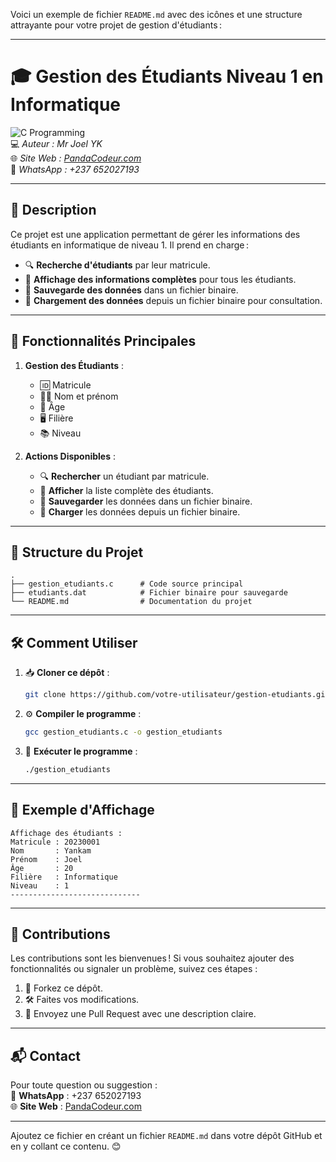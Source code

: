 Voici un exemple de fichier `README.md` avec des icônes et une structure attrayante pour votre projet de gestion d'étudiants :

---

# 🎓 **Gestion des Étudiants Niveau 1 en Informatique**  

![C Programming](https://img.shields.io/badge/Language-C-blue?style=flat-square)  
💻 *Auteur : Mr Joel YK*  
🌐 *Site Web : [PandaCodeur.com](https://pandacodeur.com)*  
📱 *WhatsApp : +237 652027193*

---

## 📝 **Description**  
Ce projet est une application permettant de gérer les informations des étudiants en informatique de niveau 1. Il prend en charge :  

- 🔍 **Recherche d'étudiants** par leur matricule.  
- 📜 **Affichage des informations complètes** pour tous les étudiants.  
- 💾 **Sauvegarde des données** dans un fichier binaire.  
- 📂 **Chargement des données** depuis un fichier binaire pour consultation.  

---

## 🚀 **Fonctionnalités Principales**  

1. **Gestion des Étudiants** :
   - 🆔 Matricule
   - 🧑‍🎓 Nom et prénom
   - 📅 Âge
   - 🖥️ Filière
   - 📚 Niveau

2. **Actions Disponibles** :  
   - 🔍 **Rechercher** un étudiant par matricule.  
   - 📜 **Afficher** la liste complète des étudiants.  
   - 💾 **Sauvegarder** les données dans un fichier binaire.  
   - 📂 **Charger** les données depuis un fichier binaire.  

---

## 📂 **Structure du Projet**  

```
.
├── gestion_etudiants.c      # Code source principal
├── etudiants.dat            # Fichier binaire pour sauvegarde
└── README.md                # Documentation du projet
```

---

## 🛠️ **Comment Utiliser**  

1. 📥 **Cloner ce dépôt** :  
   ```bash
   git clone https://github.com/votre-utilisateur/gestion-etudiants.git
   ```

2. ⚙️ **Compiler le programme** :  
   ```bash
   gcc gestion_etudiants.c -o gestion_etudiants
   ```

3. 🏃 **Exécuter le programme** :  
   ```bash
   ./gestion_etudiants
   ```

---

## 🌟 **Exemple d'Affichage**  

```
Affichage des étudiants :
Matricule : 20230001
Nom       : Yankam
Prénom    : Joel
Âge       : 20
Filière   : Informatique
Niveau    : 1
-----------------------------
```

---

## 🤝 **Contributions**  

Les contributions sont les bienvenues ! Si vous souhaitez ajouter des fonctionnalités ou signaler un problème, suivez ces étapes :  

1. 🍴 Forkez ce dépôt.  
2. 🛠️ Faites vos modifications.  
3. 🔄 Envoyez une Pull Request avec une description claire.

---

## 📬 **Contact**  

Pour toute question ou suggestion :  
📱 **WhatsApp** : +237 652027193  
🌐 **Site Web** : [PandaCodeur.com](https://pandacodeur.com)

---

Ajoutez ce fichier en créant un fichier `README.md` dans votre dépôt GitHub et en y collant ce contenu. 😊
